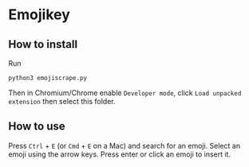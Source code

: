 # Emojikey

## How to install

Run

    python3 emojiscrape.py

Then in Chromium/Chrome enable `Developer mode`, click `Load unpacked extension` then select this folder.

## How to use

Press `Ctrl` + `E` (or `Cmd` + `E` on a Mac) and search for an emoji. Select an emoji using the arrow keys. Press enter or click an emoji to insert it.
